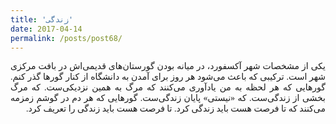 ```yaml
---
title: 'زندگی'
date: 2017-04-14
permalink: /posts/post68/
---
```

<div align="justify" dir="rtl" style="font-family:vazir;">

یکی از مشخصات شهر آکسفورد، در میانه بودن گورستان‌های قدیمی‌اش در بافت مرکزی شهر است. ترکیبی که باعث می‌شود هر روز برای آمدن به دانشگاه از کنار گورها گذر کنم. گورهایی که هر لحظه به من یادآوری می‌کنند که مرگ به همین نزدیکی‌ست. که مرگ بخشی از زندگی‌ست. که «نیستی» پایان زندگی‌ست. گورهایی که هر دم در گوشم زمزمه می‌کنند که تا فرصت هست باید زندگی کرد. تا فرصت هست باید زندگی را تعریف کرد.

</div>
